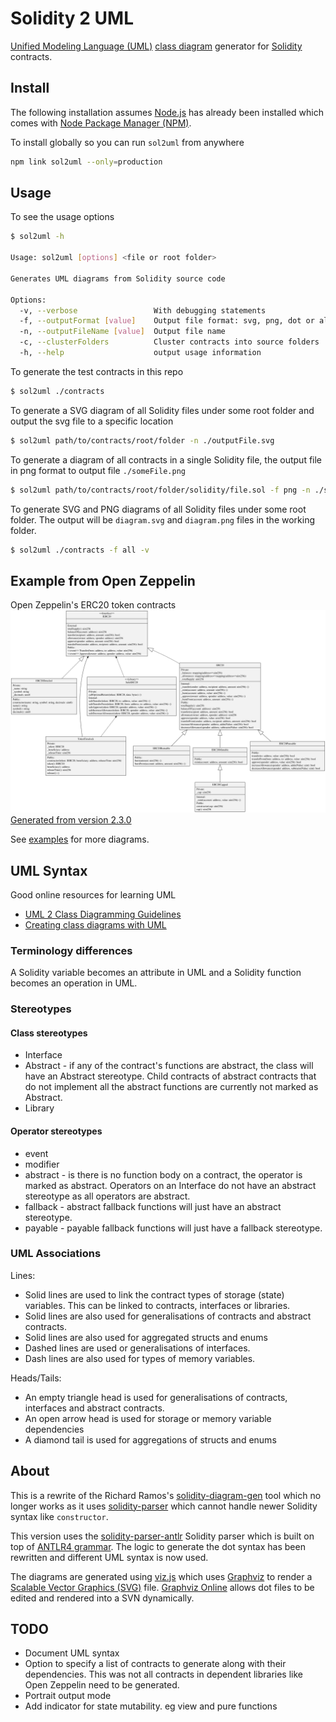 # Solidity 2 UML
[Unified Modeling Language (UML)](https://en.wikipedia.org/wiki/Unified_Modeling_Language) [class diagram](https://en.wikipedia.org/wiki/Class_diagram) generator for [Solidity](https://solidity.readthedocs.io/) contracts.

## Install

The following installation assumes [Node.js](https://nodejs.org/en/download/) has already been installed which comes with [Node Package Manager (NPM)](https://www.npmjs.com/).

To install globally so you can run `sol2uml` from anywhere
```bash
npm link sol2uml --only=production
```

## Usage

To see the usage options
```Bash
$ sol2uml -h

Usage: sol2uml [options] <file or root folder>

Generates UML diagrams from Solidity source code

Options:
  -v, --verbose                 With debugging statements
  -f, --outputFormat [value]    Output file format: svg, png, dot or all (default: "svg")
  -n, --outputFileName [value]  Output file name
  -c, --clusterFolders          Cluster contracts into source folders
  -h, --help                    output usage information
```

To generate the test contracts in this repo
```Bash
$ sol2uml ./contracts
```

To generate a SVG diagram of all Solidity files under some root folder and output the svg file to a specific location
```Bash
$ sol2uml path/to/contracts/root/folder -n ./outputFile.svg
```

To generate a diagram of all contracts in a single Solidity file, the output file in png format to output file `./someFile.png`
```Bash
$ sol2uml path/to/contracts/root/folder/solidity/file.sol -f png -n ./someFile.png
```

To generate SVG and PNG diagrams of all Solidity files under some root folder.  The output will be `diagram.svg` and `diagram.png` files in the working folder.
```Bash
$ sol2uml ./contracts -f all -v
```

## Example from Open Zeppelin

Open Zeppelin's ERC20 token contracts
![Open Zeppelin ERC20](./examples/OpenZeppelinERC20.svg)
[Generated from version 2.3.0](https://github.com/OpenZeppelin/openzeppelin-solidity/tree/v2.3.0/contracts/token/ERC20)

See [examples](./examples/README.md) for more diagrams.

## UML Syntax

Good online resources for learning UML
* [UML 2 Class Diagramming Guidelines](http://www.agilemodeling.com/style/classDiagram.htm)
* [Creating class diagrams with UML](https://www.ionos.com/digitalguide/websites/web-development/class-diagrams-with-uml/)

### Terminology differences

A Solidity variable becomes an attribute in UML and a Solidity function becomes an operation in UML.

### Stereotypes

#### Class stereotypes

* Interface
* Abstract - if any of the contract's functions are abstract, the class will have an Abstract stereotype. Child contracts of abstract contracts that do not implement all the abstract functions are currently not marked as Abstract.
* Library

#### Operator stereotypes

* event
* modifier
* abstract - is there is no function body on a contract, the operator is marked as abstract. Operators on an Interface do not have an abstract stereotype as all operators are abstract.
* fallback - abstract fallback functions will just have an abstract stereotype.
* payable - payable fallback functions will just have a fallback stereotype.

### UML Associations

Lines:
- Solid lines are used to link the contract types of storage (state) variables. This can be linked to contracts, interfaces or libraries.
- Solid lines are also used for generalisations of contracts and abstract contracts.
- Solid lines are also used for aggregated structs and enums
- Dashed lines are used or generalisations of interfaces.
- Dash lines are also used for types of memory variables.

Heads/Tails:
- An empty triangle head is used for generalisations of contracts, interfaces and abstract contracts.
- An open arrow head is used for storage or memory variable dependencies
- A diamond tail is used for aggregations of structs and enums

## About

This is a rewrite of the Richard Ramos's [solidity-diagram-gen](https://github.com/richard-ramos/solidity-diagram-gen) tool which no longer works as it uses [solidity-parser](https://www.npmjs.com/package/solidity-parser/v/0.4.0) which cannot handle newer Solidity syntax like `constructor`.

This version uses the [solidity-parser-antlr](https://github.com/federicobond/solidity-parser-antlr) Solidity parser which is built on top of [ANTLR4 grammar](https://github.com/solidityj/solidity-antlr4). The logic to generate the dot syntax has been rewritten and different UML syntax is now used.

The diagrams are generated using [viz.js](https://github.com/mdaines/viz.js/) which uses [Graphviz](http://www.graphviz.org/) to render a [Scalable Vector Graphics (SVG)](https://en.wikipedia.org/wiki/Scalable_Vector_Graphics) file. [Graphviz Online](https://dreampuf.github.io/GraphvizOnline/) allows dot files to be edited and rendered into a SVN dynamically.

## TODO

* Document UML syntax
* Option to specify a list of contracts to generate along with their dependencies. This was not all contracts in dependent libraries like Open Zeppelin need to be generated.
* Portrait output mode
* Add indicator for state mutability. eg view and pure functions

